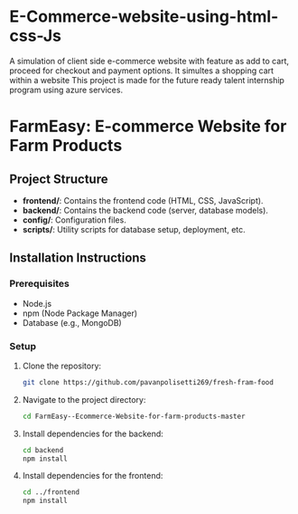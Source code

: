# E-Commerce-website-using-html-css-Js
  A simulation of client side e-commerce website with feature as add to cart, proceed for checkout and payment options. It simultes a shopping cart within a website
This project is made for the future ready talent internship program using azure services.
# FarmEasy: E-commerce Website for Farm Products

## Project Structure
- **frontend/**: Contains the frontend code (HTML, CSS, JavaScript).
- **backend/**: Contains the backend code (server, database models).
- **config/**: Configuration files.
- **scripts/**: Utility scripts for database setup, deployment, etc.

## Installation Instructions

### Prerequisites
- Node.js
- npm (Node Package Manager)
- Database (e.g., MongoDB)

### Setup

1. Clone the repository:
   ```sh
   git clone https://github.com/pavanpolisetti269/fresh-fram-food
2. Navigate to the project directory:
   ```sh
   cd FarmEasy--Ecommerce-Website-for-farm-products-master
3. Install dependencies for the backend:
   ```sh
   cd backend
   npm install
4. Install dependencies for the frontend:
   ```sh
   cd ../frontend
   npm install   
